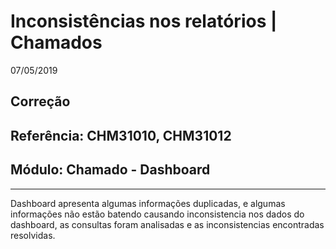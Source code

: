 # Inconsistências nos relatórios | Chamados
07/05/2019
## Correção
## Referência: CHM31010, CHM31012
## Módulo: Chamado - Dashboard
***

Dashboard apresenta algumas informações duplicadas, e algumas informações não estão batendo causando inconsistencia nos dados do dashboard, as consultas foram analisadas e as inconsistencias encontradas resolvidas.